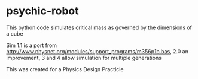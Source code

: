 psychic-robot
=============

This python code simulates critical mass as governed by the dimensions of a cube

Sim 1.1 is a port from http://www.physnet.org/modules/support_programs/m356p1b.bas,
2.0 an improvement, 3 and 4 allow simulation for multiple generations

This was created for a Physics Design Practicle
